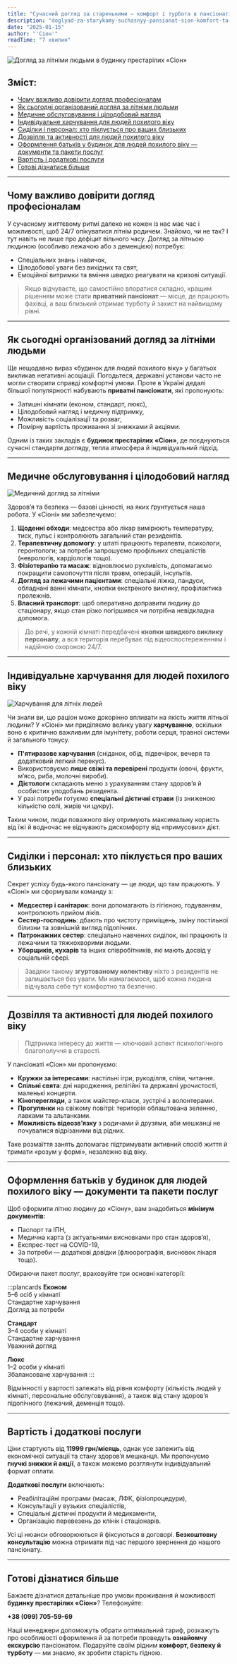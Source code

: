 ```yaml
---
title: "Сучасний догляд за старенькими — комфорт і турбота в пансіонаті «Сіон»"
description: "doglyad-za-starykamy-suchasnyy-pansionat-sion-komfort-ta-turbota"
date: "2025-01-15"
author: "'Сіон'"
readTime: "7 хвилин"
---
```


![Догляд за літніми людьми в будинку престарілих «Сіон»](/images/blog-older-care.jpeg)

## Зміст:
- [Чому важливо довірити догляд професіоналам](#чому-важливо-довірити-догляд-професіоналам)
- [Як сьогодні організований догляд за літніми людьми](#як-сьогодні-організований-догляд-за-літніми-людьми)
- [Медичне обслуговування і цілодобовий нагляд](#медичне-обслуговування-і-цілодобовий-нагляд)
- [Індивідуальне харчування для людей похилого віку](#індивідуальне-харчування-для-людей-похилого-віку)
- [Сиділки і персонал: хто піклується про ваших близьких](#сиділки-і-персонал-хто-піклується-про-ваших-близьких)
- [Дозвілля та активності для людей похилого віку](#дозвілля-та-активності-для-людей-похилого-віку)
- [Оформлення батьків у будинок для людей похилого віку — документи та пакети послуг](#оформлення-батьків-у-будинок-для-людей-похилого-віку--документи-та-пакети-послуг)
- [Вартість і додаткові послуги](#вартість-і-додаткові-послуги)
- [Готові дізнатися більше](#готові-дізнатися-більше)

---

## Чому важливо довірити догляд професіоналам

У сучасному життєвому ритмі далеко не кожен із нас має час і можливості, щоб 24/7 опікуватися літнім родичем. Знайомо, чи не так? І тут навіть не лише про дефіцит вільного часу. Догляд за літньою людиною (особливо лежачою або з деменцією) потребує:

- Спеціальних знань і навичок,  
- Цілодобової уваги без вихідних та свят,  
- Емоційної витримки та вміння швидко реагувати на кризові ситуації.

> Якщо відчуваєте, що самостійно впоратися складно, кращим рішенням може стати **приватний пансіонат** — місце, де працюють фахівці, а ваш близький отримає турботу й захист на найвищому рівні.

---

## Як сьогодні організований догляд за літніми людьми

Ще нещодавно вираз «будинок для людей похилого віку» у багатьох викликав негативні асоціації. Погодьтеся, державні установи часто не могли створити справді комфортні умови. Проте в Україні дедалі більшої популярності набувають **приватні пансіонати**, які пропонують:

- Затишні кімнати (економ, стандарт, люкс),  
- Цілодобовий нагляд і медичну підтримку,  
- Можливість соціалізації та розваг,  
- Помірну вартість проживання зі знижками й акціями.

Одним із таких закладів є **будинок престарілих «Сіон»**, де поєднуються сучасні стандарти догляду, тепла атмосфера й індивідуальний підхід.

---

## Медичне обслуговування і цілодобовий нагляд

![Медичний догляд за літніми](/images/blog-older-care-2.jpeg)

Здоров’я та безпека — базові цінності, на яких ґрунтується наша робота. У «Сіоні» ми забезпечуємо:

1. **Щоденні обходи**: медсестра або лікар вимірюють температуру, тиск, пульс і контролюють загальний стан резидентів.  
2. **Терапевтичну допомогу**: у штаті працюють терапевти, психологи, геронтологи; за потреби запрошуємо профільних спеціалістів (неврологів, кардіологів тощо).  
3. **Фізіотерапію та масаж**: відновлюємо рухливість, допомагаємо покращити самопочуття після травм, операцій, інсультів.  
4. **Догляд за лежачими пацієнтами**: спеціальні ліжка, пандуси, обладнані ванні кімнати, кнопки екстреного виклику, профілактика пролежнів.  
5. **Власний транспорт**: щоб оперативно доправити людину до стаціонару, якщо стан різко погіршився чи потрібна невідкладна допомога.

> До речі, у кожній кімнаті передбачені **кнопки швидкого виклику персоналу**, а вся територія перебуває під відеоспостереженням і надійною охороною 24/7.

---

## Індивідуальне харчування для людей похилого віку

![Харчування для літніх людей](/images/blog-older-care-3.jpeg)

Чи знали ви, що раціон може докорінно впливати на якість життя літньої людини? У «Сіоні» ми приділяємо велику увагу **харчуванню**, оскільки воно є критично важливим для імунітету, роботи серця, травної системи й загального тонусу.

- **П'ятиразове харчування** (сніданок, обід, підвечірок, вечеря та додатковий легкий перекус).  
- Використовуємо **лише свіжі та перевірені** продукти (овочі, фрукти, м’ясо, риба, молочні вироби).  
- **Дієтологи** складають меню з урахуванням стану здоров’я й особистих уподобань резидента.  
- У разі потреби готуємо **спеціальні дієтичні страви** (із зниженою кількістю солі, жирів чи цукру).

Таким чином, люди поважного віку отримують максимальну користь від їжі й водночас не відчувають дискомфорту від «примусових» дієт.

---

## Сиділки і персонал: хто піклується про ваших близьких

Секрет успіху будь-якого пансіонату — це люди, що там працюють. У «Сіоні» ми сформували команду з:

- **Медсестер і санітарок**: вони допомагають із гігієною, годуванням, контролюють прийом ліків.  
- **Сестер-господинь**: дбають про чистоту приміщень, зміну постільної білизни та зовнішній вигляд підопічних.  
- **Патронажних сестер**: спеціально навчених сиділок, які працюють із лежачими та тяжкохворими людьми.  
- **Уборщиків, кухарів** та інших співробітників, які мають досвід у соціальній сфері.

> Завдяки такому **згуртованому колективу** ніхто з резидентів не залишається без уваги. Ми намагаємося, щоб кожна людина відчувала себе тут комфортно та безпечно.

---

## Дозвілля та активності для людей похилого віку

> Підтримка інтересу до життя — ключовий аспект психологічного благополуччя в старості.

У пансіонаті «Сіон» ми пропонуємо:

- **Кружки за інтересами**: настільні ігри, рукоділля, співи, читання.  
- **Спільні свята**: дні народження, релігійні та державні урочистості, маленькі концерти.  
- **Кіноперегляди**, а також майстер-класи, зустрічі з волонтерами.  
- **Прогулянки** на свіжому повітрі: територія облаштована зеленню, лавками та альтанками.  
- **Можливість відеозв’язку** з родичами й друзями, аби мешканці не почувалися відрізаними від рідних.

Таке розмаїття занять допомагає підтримувати активний спосіб життя й тримати «розум у формі», незалежно від віку.

---

## Оформлення батьків у будинок для людей похилого віку — документи та пакети послуг

Щоб оформити літню людину до «Сіону», вам знадобиться **мінімум документів**:

- Паспорт та ІПН,  
- Медична карта (з актуальними висновками про стан здоров’я),  
- Експрес-тест на COVID-19,  
- За потреби — додаткові довідки (флюорографія, висновок лікаря тощо).

Обираючи пакет послуг, враховуйте три основні категорії:

:::plancards
**Економ**  
5–6 осіб у кімнаті  
Стандартне харчування  
Догляд за потреби  

**Стандарт**  
3–4 особи у кімнаті  
Стандартне харчування  
Уважний догляд  

**Люкс**  
1–2 особи у кімнаті  
Збалансоване харчування 
:::

Відмінності у вартості залежать від рівня комфорту (кількість людей у кімнаті, персональне обслуговування), а також від стану здоров’я підопічного (лежачий, деменція тощо).

---

## Вартість і додаткові послуги

Ціни стартують від **11999 грн/місяць**, однак усе залежить від економічної ситуації та стану здоров’я мешканця. Ми пропонуємо **гнучкі знижки й акції**, а також можемо розглянути індивідуальний формат оплати.

**Додаткові послуги** включають:

- Реабілітаційні програми (масаж, ЛФК, фізіопроцедури),  
- Консультації у вузьких спеціалістів,  
- Спеціальні дієтичні продукти й медикаменти,  
- Організацію перевезень до клінік і стаціонарів.

Усі ці нюанси обговорюються й фіксуються в договорі. **Безкоштовну консультацію** можна отримати під час першого звернення до нашого пансіонату.

---

## Готові дізнатися більше

Бажаєте дізнатися детальніше про умови проживання й можливості **будинку престарілих «Сіон»**? Телефонуйте:

**+38 (099) 705-59-69**

Наші менеджери допоможуть обрати оптимальний тариф, розкажуть про особливості оформлення й за потреби проведуть **ознайомчу екскурсію** пансіонатом. Подаруйте своїм рідним **комфорт, безпеку й турботу** — ми знаємо, як зробити старість гідною.
